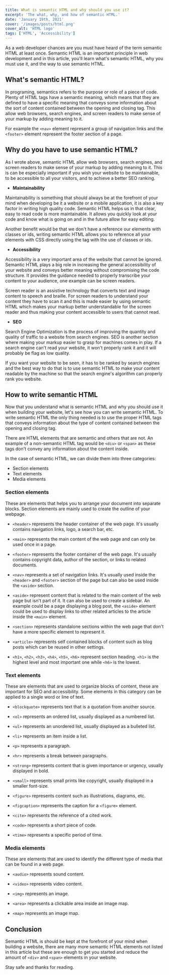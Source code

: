 ```yaml
---
title: What is semantic HTML and why should you use it?
excerpt: 'The what, why, and how of semantic HTML.'
date: 'January 19th, 2021'
cover: '/images/posts/html.png'
cover_alt: 'HTML logo'
tags: ['HTML', 'Accessibility']
---
```


As a web developer chances are you must have heard of the term semantic HTML at least once. Semantic HTML is an important principle in web development and in this article, you'll learn what's semantic HTML, why you must use it, and the way to use semantic HTML.

## What's semantic HTML?

In programing, semantics refers to the purpose or role of a piece of code. Plenty of HTML tags have a semantic meaning, which means that they are defined to have a specific meaning that conveys some information about the sort of content contained between the opening and closing tag. This allow web browsers, search engines, and screen readers to make sense of your markup by adding meaning to it.

For example the `<nav>` element represent a group of navigation links and the `<footer>` element represent the footer section of a page.

## Why do you have to use semantic HTML?

As I wrote above, semantic HTML allow web browsers, search engines, and screen readers to make sense of your markup by adding meaning to it. This is can be especially important if you wish your website to be maintainable, to be accessible to all your visitors, and to achieve a better SEO ranking.

- **Maintainability**

Maintainability is something that should always be at the forefront of your mind when developing be it a website or a mobile application, it is also a key factor in writing high quality code. Semantic HTML helps us in that clear, easy to read code is more maintainable. It allows you quickly look at your code and know what is going on and in the future allow for easy editing.

Another benefit would be that we don't have a reference our elements with classes or ids, writing semantic HTML allows you to reference all your elements with CSS directly using the tag with the use of classes or ids.

- **Accessibility**

Accessibility is a very important area of the website that cannot be ignored. Semantic HTML plays a big role in increasing the general accessibility of your website and conveys better meaning without compromising the code structure. It provides the guidance needed to properly transcribe your content to your audience, one example can be screen readers.

Screen reader is an assistive technology that converts text and image content to speech and braille. For screen readers to understand your content they have to scan it and this is made easier by using semantic HTML which makes your markup better understandable for the screen reader and thus making your content accessible to users that cannot read.

- **SEO**

Search Engine Optimization is the process of improving the quantity and quality of traffic to a website from search engines. SEO is another section where making your markup easier to grasp for machines comes in play. If a search engine can't read your website, it won't properly rank it and it will probably be flag as low quality.

If you want your website to be seen, it has to be ranked by search engines and the best way to do that is to use semantic HTML to make your content readable by the machine so that the search engine's algorithm can properly rank you website.

## How to write semantic HTML

Now that you understand what is semantic HTML and why you should use it when building your website, let's see how you can write semantic HTML. To write semantic HTML the only thing needed is to use the proper HTML tags that conveys information about the type of content contained between the opening and closing tag.

There are HTML elements that are semantic and others that are not. An example of a non-semantic HTML tag would be `<div>` or `<span>` as these tags don't convey any information about the content inside.

In the case of semantic HTML, we can divide them into three categories:

- Section elements
- Text elements
- Media elements

### Section elements

These are elements that helps you to arrange your document into separate blocks. Section elements are mainly used to create the outline of your webpage.

- `<header>` represents the header container of the web page. It's usually contains navigation links, logo, a search bar, etc.

- `<main>` represents the main content of the web page and can only be used once in a page.

- `<footer>` represents the footer container of the web page. It's usually contains copyright data, author of the section, or links to related documents.

- `<nav>` represents a set of navigation links. It's usually used inside the `<header>` and `<footer>` section of the page but can also be used inside the `<aside>` section.

- `<aside>` represent content that is related to the main content of the web page but isn't part of it. It can also be used to create a sidebar. An example could be a page displaying a blog post, the `<aside>` element could be used to display links to other related articles to the article inside the `<main>` element.

- `<section>` represents standalone sections within the web page that don't have a more specific element to represent it.

- `<article>` represents self contained blocks of content such as blog posts which can be reused in other settings.

- `<h1>`, `<h2>`, `<h3>`, `<h4>`, `<h5>`, `<h6>` represent section heading. `<h1>` is the highest level and most important one while `<h6>` is the lowest.

### Text elements

These are elements that are used to organize blocks of content, these are important for SEO and accessibility. Some elements in this category can be applied to a single word or line of text.

- `<blockquote>` represents text that is a quotation from another source.

- `<ol>` represents an ordered list, usually displayed as a numbered list.

- `<ul>` represents an unordered list, usually displayed as a bulleted list.

- `<li>` represents an item inside a list.

- `<p>` represents a paragraph.

- `<hr>` represents a break between paragraphs.

- `<strong>` represents content that is given importance or urgency, usually displayed in bold.

- `<small>` represents small prints like copyright, usually displayed in a smaller font-size.

- `<figure>` represents content such as illustrations, diagrams, etc.

- `<figcaption>` represents the caption for a `<figure>` element.

- `<cite>` represents the reference of a cited work.

- `<code>` represents a short piece of code.

- `<time>` represents a specific period of time.

### Media elements

These are elements that are used to identify the different type of media that can be found in a web page.

- `<audio>` represents sound content.

- `<video>` represents video content.

- `<img>` represents an image.

- `<area>` represents a clickable area inside an image map.

- `<map>` represents an image map.

## Conclusion

Semantic HTML is should be kept at the forefront of your mind when building a website, there are many more semantic HTML elements not listed in this article but these are enough to get you started and reduce the amount of `<div>` and `<span>` elements in your website.

Stay safe and thanks for reading.
